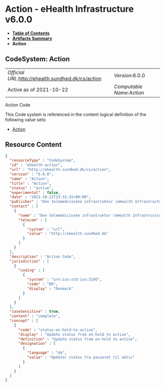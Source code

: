 # Action - eHealth Infrastructure v6.0.0

* [**Table of Contents**](toc.md)
* [**Artifacts Summary**](artifacts.md)
* **Action**

## CodeSystem: Action 

| | |
| :--- | :--- |
| *Official URL*:http://ehealth.sundhed.dk/cs/action | *Version*:6.0.0 |
| Active as of 2021-10-22 | *Computable Name*:Action |

 
Action Code 

 This Code system is referenced in the content logical definition of the following value sets: 

* [Action](ValueSet-ehealth-action.md)



## Resource Content

```json
{
  "resourceType" : "CodeSystem",
  "id" : "ehealth-action",
  "url" : "http://ehealth.sundhed.dk/cs/action",
  "version" : "6.0.0",
  "name" : "Action",
  "title" : "Action",
  "status" : "active",
  "experimental" : false,
  "date" : "2021-10-22T13:31:31+00:00",
  "publisher" : "Den telemedicinske infrastruktur (eHealth Infrastructure)",
  "contact" : [
    {
      "name" : "Den telemedicinske infrastruktur (eHealth Infrastructure)",
      "telecom" : [
        {
          "system" : "url",
          "value" : "http://ehealth.sundhed.dk"
        }
      ]
    }
  ],
  "description" : "Action Code",
  "jurisdiction" : [
    {
      "coding" : [
        {
          "system" : "urn:iso:std:iso:3166",
          "code" : "DK",
          "display" : "Denmark"
        }
      ]
    }
  ],
  "caseSensitive" : true,
  "content" : "complete",
  "concept" : [
    {
      "code" : "status-on-hold-to-active",
      "display" : "Update status from on-hold to active",
      "definition" : "Update status from on-hold to active",
      "designation" : [
        {
          "language" : "da",
          "value" : "Opdater status fra pauseret til aktiv"
        }
      ]
    }
  ]
}

```
